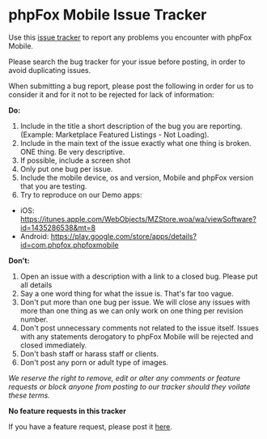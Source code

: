 # phpFox Mobile Issue Tracker

Use this [issue tracker](https://github.com/phpFox-Mobile/mobile-issues/issues) to report any problems you encounter with phpFox Mobile.

Please search the bug tracker for your issue before posting, in order to avoid duplicating issues.

When submitting a bug report, please post the following in order for us to consider it and for it not to be rejected for lack of information:

**Do:**

1. Include in the title a short description of the bug you are reporting. (Example: Marketplace Featured Listings - Not Loading).
2. Include in the main text of the issue exactly what one thing is broken. ONE thing. Be very descriptive.
3. If possible, include a screen shot
4. Only put one bug per issue.
5. Include the mobile device, os and version, Mobile and phpFox version that you are testing.
6. Try to reproduce on our Demo apps:
  - iOS: https://itunes.apple.com/WebObjects/MZStore.woa/wa/viewSoftware?id=1435286538&mt=8
  - Android: https://play.google.com/store/apps/details?id=com.phpfox.phpfoxmobile
  
**Don't:**

1. Open an issue with a description with a link to a closed bug. Please put all details
2. Say a one word thing for what the issue is. That's far too vague.
3. Don't put more than one bug per issue. We will close any issues with more than one thing as we can only work on one thing per revision number.
4. Don't post unnecessary comments not related to the issue itself. Issues with any statements derogatory to phpFox Mobile will be rejected and closed immediately. 
5. Don't bash staff or harass staff or clients. 
6. Don't post any porn or adult type of images.

*We reserve the right to remove, edit or alter any comments or feature requests or block anyone from posting to our tracker should they voilate these terms.*

**No feature requests in this tracker**

If you have a feature request, please post it [here](https://github.com/phpFox-Mobile/mobile-feature-requests/issues).

